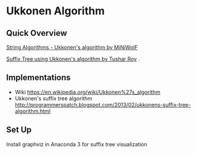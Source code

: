 # Ukkonen Algorithm

## Quick Overview

[String Algorithms - Ukkonen's algorithm by MiNiWolF](https://www.youtube.com/channel/UCsCm7a-qKob6gnsgENoE4zg)

[Suffix Tree using Ukkonen's algorithm by Tushar Roy](https://www.youtube.com/watch?v=aPRqocoBsFQ) . 

## Implementations

- Wiki https://en.wikipedia.org/wiki/Ukkonen%27s_algorithm
- Ukkonen's suffix tree algorithm http://programmerspatch.blogspot.com/2013/02/ukkonens-suffix-tree-algorithm.html

## Set Up

Install graphviz in Anaconda 3 for suffix tree visualization


